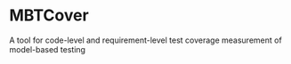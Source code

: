 # MBTCover
A tool for code-level and requirement-level test coverage measurement of model-based testing
